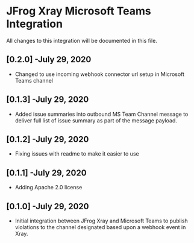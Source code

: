 # JFrog Xray Microsoft Teams Integration
All changes to this integration will be documented in this file.

## [0.2.0] -July 29, 2020
* Changed to use incoming webhook connector url setup in Microsoft Teams channel

## [0.1.3] -July 29, 2020
* Added issue summaries into outbound MS Team Channel message to deliver full list of issue summary as part of the message payload.

## [0.1.2] -July 29, 2020
* Fixing issues with readme to make it easier to use

## [0.1.1] -July 29, 2020
* Adding Apache 2.0 license

## [0.1.0] -July 29, 2020
* Initial integration between JFrog Xray and Microsoft Teams to publish violations to the channel designated based upon a webhook event in Xray.

